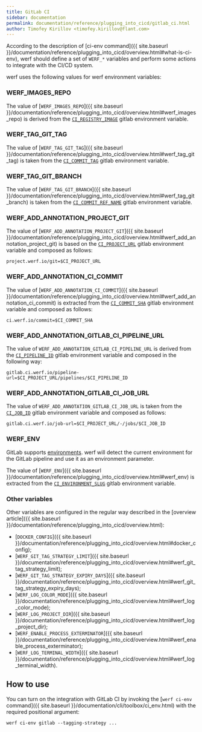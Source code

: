 ```yaml
---
title: GitLab CI
sidebar: documentation
permalink: documentation/reference/plugging_into_cicd/gitlab_ci.html
author: Timofey Kirillov <timofey.kirillov@flant.com>
---
```


According to the description of [ci-env command]({{ site.baseurl }}/documentation/reference/plugging_into_cicd/overview.html#what-is-ci-env), werf should define a set of `WERF_*` variables and perform some actions to integrate with the CI/CD system.

werf uses the following values for werf environment variables:

### WERF_IMAGES_REPO

The value of [`WERF_IMAGES_REPO`]({{ site.baseurl }}/documentation/reference/plugging_into_cicd/overview.html#werf_images_repo) is derived from the [`CI_REGISTRY_IMAGE`](https://docs.gitlab.com/ee/ci/variables/) gitlab environment variable.

### WERF_TAG_GIT_TAG

The value of [`WERF_TAG_GIT_TAG`]({{ site.baseurl }}/documentation/reference/plugging_into_cicd/overview.html#werf_tag_git_tag) is taken from the [`CI_COMMIT_TAG`](https://docs.gitlab.com/ee/ci/variables/) gitlab environment variable.

### WERF_TAG_GIT_BRANCH

The value of [`WERF_TAG_GIT_BRANCH`]({{ site.baseurl }}/documentation/reference/plugging_into_cicd/overview.html#werf_tag_git_branch) is taken from the [`CI_COMMIT_REF_NAME`](https://docs.gitlab.com/ee/ci/variables/) gitlab environment variable.

### WERF_ADD_ANNOTATION_PROJECT_GIT

The value of [`WERF_ADD_ANNOTATION_PROJECT_GIT`]({{ site.baseurl }}/documentation/reference/plugging_into_cicd/overview.html#werf_add_annotation_project_git) is based on the [`CI_PROJECT_URL`](https://docs.gitlab.com/ee/ci/variables/) gitlab environment variable and composed as follows:

```
project.werf.io/git=$CI_PROJECT_URL
```

### WERF_ADD_ANNOTATION_CI_COMMIT

The value of [`WERF_ADD_ANNOTATION_CI_COMMIT`]({{ site.baseurl }}/documentation/reference/plugging_into_cicd/overview.html#werf_add_annotation_ci_commit) is extracted from the [`CI_COMMIT_SHA`](https://docs.gitlab.com/ee/ci/variables/) gitlab environment variable and composed as follows:

```
ci.werf.io/commit=$CI_COMMIT_SHA
```

### WERF_ADD_ANNOTATION_GITLAB_CI_PIPELINE_URL

The value of `WERF_ADD_ANNOTATION_GITLAB_CI_PIPELINE_URL` is derived from the [`CI_PIPELINE_ID`](https://docs.gitlab.com/ee/ci/variables/) gitlab environment variable and composed in the following way:

```
gitlab.ci.werf.io/pipeline-url=$CI_PROJECT_URL/pipelines/$CI_PIPELINE_ID
```

### WERF_ADD_ANNOTATION_GITLAB_CI_JOB_URL

The value of `WERF_ADD_ANNOTATION_GITLAB_CI_JOB_URL` is taken from the [`CI_JOB_ID`](https://docs.gitlab.com/ee/ci/variables/) gitlab environment variable and composed as follows:

```
gitlab.ci.werf.io/job-url=$CI_PROJECT_URL/-/jobs/$CI_JOB_ID
```

### WERF_ENV

GitLab supports [environments](https://docs.gitlab.com/ce/ci/environments.html). werf will detect the current environment for the GitLab pipeline and use it as an environment parameter.

The value of [`WERF_ENV`]({{ site.baseurl }}/documentation/reference/plugging_into_cicd/overview.html#werf_env) is extracted from the [`CI_ENVIRONMENT_SLUG`](https://docs.gitlab.com/ee/ci/variables/) gitlab environment variable.

### Other variables

Other variables are configured in the regular way described in the [overview article]({{ site.baseurl }}/documentation/reference/plugging_into_cicd/overview.html):
 * [`DOCKER_CONFIG`]({{ site.baseurl }}/documentation/reference/plugging_into_cicd/overview.html#docker_config);
 * [`WERF_GIT_TAG_STRATEGY_LIMIT`]({{ site.baseurl }}/documentation/reference/plugging_into_cicd/overview.html#werf_git_tag_strategy_limit);
 * [`WERF_GIT_TAG_STRATEGY_EXPIRY_DAYS`]({{ site.baseurl }}/documentation/reference/plugging_into_cicd/overview.html#werf_git_tag_strategy_expiry_days);
 * [`WERF_LOG_COLOR_MODE`]({{ site.baseurl }}/documentation/reference/plugging_into_cicd/overview.html#werf_log_color_mode);
 * [`WERF_LOG_PROJECT_DIR`]({{ site.baseurl }}/documentation/reference/plugging_into_cicd/overview.html#werf_log_project_dir);
 * [`WERF_ENABLE_PROCESS_EXTERMINATOR`]({{ site.baseurl }}/documentation/reference/plugging_into_cicd/overview.html#werf_enable_process_exterminator);
 * [`WERF_LOG_TERMINAL_WIDTH`]({{ site.baseurl }}/documentation/reference/plugging_into_cicd/overview.html#werf_log_terminal_width).

## How to use

You can turn on the integration with GitLab CI by invoking the [`werf ci-env` command]({{ site.baseurl }}/documentation/cli/toolbox/ci_env.html) with the required positional argument:

```
werf ci-env gitlab --tagging-strategy ...
```
